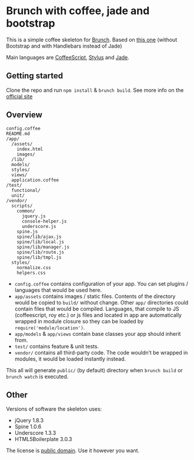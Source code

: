 # Brunch with coffee, jade and bootstrap
This is a simple coffee skeleton for [Brunch](http://brunch.io/).
Based on [this one](https://github.com/damiencaselli/spine-on-brunch) (without Bootstrap and with Handlebars instead of Jade)

Main languages are [CoffeeScript](http://coffeescript.org/),
[Stylus](http://learnboost.github.com/stylus/) and
[Jade](http://jade-lang.com/).

## Getting started

Clone the repo and run `npm install` & `brunch build`.
See more info on the [official site](http://brunch.io)

## Overview

    config.coffee
    README.md
    /app/
      /assets/
        index.html
        images/
      /lib/
      models/
      styles/
      views/
      application.coffee
    /test/
      functional/
      unit/
    /vendor/
      scripts/
        common/
          jquery.js
          console-helper.js
          underscore.js
        spine.js
        spine/lib/ajax.js
        spine/lib/local.js
        spine/lib/manager.js
        spine/lib/route.js
        spine/lib/tmpl.js
      styles/
        normalize.css
        helpers.css

* `config.coffee` contains configuration of your app. You can set plugins /
languages that would be used here.
* `app/assets` contains images / static files. Contents of the directory would
be copied to `build/` without change.
Other `app/` directories could contain files that would be compiled. Languages,
that compile to JS (coffeescript, roy etc.) or js files and located in app are
automatically wrapped in module closure so they can be loaded by
`require('module/location')`.
* `app/models` & `app/views` contain base classes your app should inherit from.
* `test/` contains feature & unit tests.
* `vendor/` contains all third-party code. The code wouldn’t be wrapped in
modules, it would be loaded instantly instead.

This all will generate `public/` (by default) directory when `brunch build` or `brunch watch` is executed.

## Other
Versions of software the skeleton uses:

* jQuery 1.8.3
* Spine 1.0.6
* Underscore 1.3.3
* HTML5Boilerplate 3.0.3

The license is [public domain](http://creativecommons.org/publicdomain/zero/1.0/).
Use it however you want.
